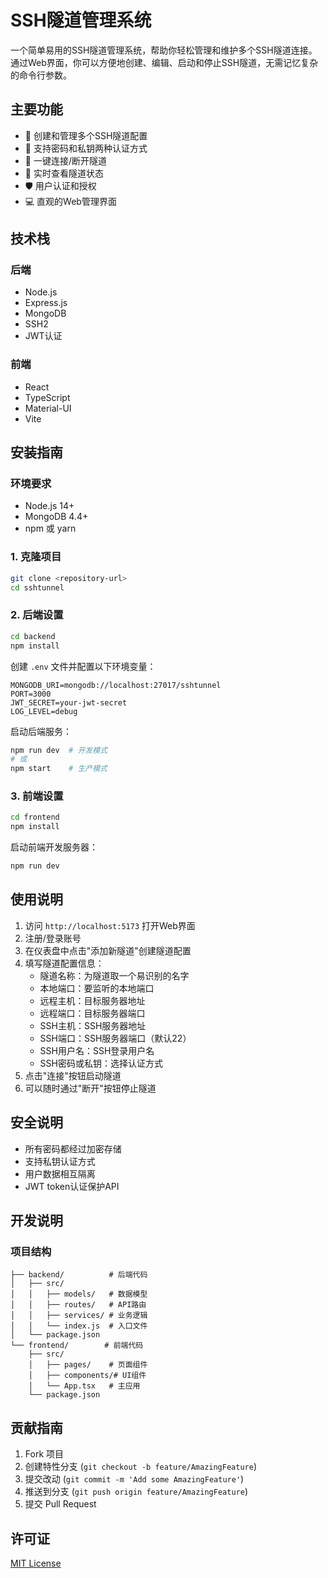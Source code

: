 # SSH隧道管理系统

一个简单易用的SSH隧道管理系统，帮助你轻松管理和维护多个SSH隧道连接。通过Web界面，你可以方便地创建、编辑、启动和停止SSH隧道，无需记忆复杂的命令行参数。

## 主要功能

- 📝 创建和管理多个SSH隧道配置
- 🔐 支持密码和私钥两种认证方式
- 🚀 一键连接/断开隧道
- 👀 实时查看隧道状态
- 🛡️ 用户认证和授权
- 💻 直观的Web管理界面

## 技术栈

### 后端
- Node.js
- Express.js
- MongoDB
- SSH2
- JWT认证

### 前端
- React
- TypeScript
- Material-UI
- Vite

## 安装指南

### 环境要求
- Node.js 14+
- MongoDB 4.4+
- npm 或 yarn

### 1. 克隆项目
```bash
git clone <repository-url>
cd sshtunnel
```

### 2. 后端设置
```bash
cd backend
npm install
```

创建 `.env` 文件并配置以下环境变量：
```
MONGODB_URI=mongodb://localhost:27017/sshtunnel
PORT=3000
JWT_SECRET=your-jwt-secret
LOG_LEVEL=debug
```

启动后端服务：
```bash
npm run dev  # 开发模式
# 或
npm start    # 生产模式
```

### 3. 前端设置
```bash
cd frontend
npm install
```

启动前端开发服务器：
```bash
npm run dev
```

## 使用说明

1. 访问 `http://localhost:5173` 打开Web界面
2. 注册/登录账号
3. 在仪表盘中点击"添加新隧道"创建隧道配置
4. 填写隧道配置信息：
   - 隧道名称：为隧道取一个易识别的名字
   - 本地端口：要监听的本地端口
   - 远程主机：目标服务器地址
   - 远程端口：目标服务器端口
   - SSH主机：SSH服务器地址
   - SSH端口：SSH服务器端口（默认22）
   - SSH用户名：SSH登录用户名
   - SSH密码或私钥：选择认证方式
5. 点击"连接"按钮启动隧道
6. 可以随时通过"断开"按钮停止隧道

## 安全说明

- 所有密码都经过加密存储
- 支持私钥认证方式
- 用户数据相互隔离
- JWT token认证保护API

## 开发说明

### 项目结构
```
├── backend/          # 后端代码
│   ├── src/
│   │   ├── models/   # 数据模型
│   │   ├── routes/   # API路由
│   │   ├── services/ # 业务逻辑
│   │   └── index.js  # 入口文件
│   └── package.json
└── frontend/        # 前端代码
    ├── src/
    │   ├── pages/    # 页面组件
    │   ├── components/# UI组件
    │   └── App.tsx   # 主应用
    └── package.json
```

## 贡献指南

1. Fork 项目
2. 创建特性分支 (`git checkout -b feature/AmazingFeature`)
3. 提交改动 (`git commit -m 'Add some AmazingFeature'`)
4. 推送到分支 (`git push origin feature/AmazingFeature`)
5. 提交 Pull Request

## 许可证

[MIT License](LICENSE)